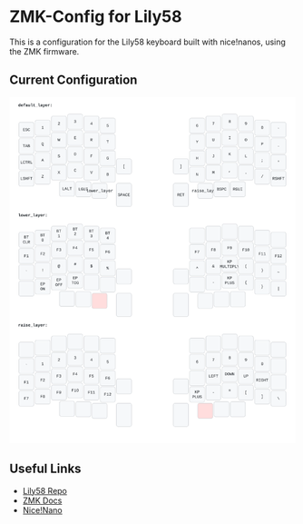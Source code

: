 # ZMK-Config for Lily58

This is a configuration for the Lily58 keyboard built with nice!nanos, using the ZMK firmware.

## Current Configuration

![Keymap](assets/keymap.svg)

## Useful Links

- [Lily58 Repo](https://github.com/kata0510/Lily58)
- [ZMK Docs](https://zmk.dev/docs)
- [Nice!Nano](https://nicekeyboards.com/docs/nice-nano/)
